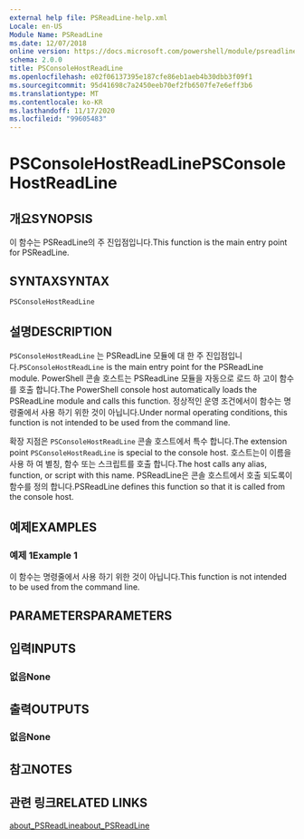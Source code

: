 ```yaml
---
external help file: PSReadLine-help.xml
Locale: en-US
Module Name: PSReadLine
ms.date: 12/07/2018
online version: https://docs.microsoft.com/powershell/module/psreadline/psconsolehostreadline?view=powershell-7.2&WT.mc_id=ps-gethelp
schema: 2.0.0
title: PSConsoleHostReadLine
ms.openlocfilehash: e02f06137395e187cfe86eb1aeb4b30dbb3f09f1
ms.sourcegitcommit: 95d41698c7a2450eeb70ef2fb6507fe7e6eff3b6
ms.translationtype: MT
ms.contentlocale: ko-KR
ms.lasthandoff: 11/17/2020
ms.locfileid: "99605483"
---
```

# <span data-ttu-id="0a36a-102">PSConsoleHostReadLine</span><span class="sxs-lookup"><span data-stu-id="0a36a-102">PSConsoleHostReadLine</span></span>

## <span data-ttu-id="0a36a-103">개요</span><span class="sxs-lookup"><span data-stu-id="0a36a-103">SYNOPSIS</span></span>
<span data-ttu-id="0a36a-104">이 함수는 PSReadLine의 주 진입점입니다.</span><span class="sxs-lookup"><span data-stu-id="0a36a-104">This function is the main entry point for PSReadLine.</span></span>

## <span data-ttu-id="0a36a-105">SYNTAX</span><span class="sxs-lookup"><span data-stu-id="0a36a-105">SYNTAX</span></span>

```
PSConsoleHostReadLine
```

## <span data-ttu-id="0a36a-106">설명</span><span class="sxs-lookup"><span data-stu-id="0a36a-106">DESCRIPTION</span></span>

<span data-ttu-id="0a36a-107">`PSConsoleHostReadLine` 는 PSReadLine 모듈에 대 한 주 진입점입니다.</span><span class="sxs-lookup"><span data-stu-id="0a36a-107">`PSConsoleHostReadLine` is the main entry point for the PSReadLine module.</span></span> <span data-ttu-id="0a36a-108">PowerShell 콘솔 호스트는 PSReadLine 모듈을 자동으로 로드 하 고이 함수를 호출 합니다.</span><span class="sxs-lookup"><span data-stu-id="0a36a-108">The PowerShell console host automatically loads the PSReadLine module and calls this function.</span></span> <span data-ttu-id="0a36a-109">정상적인 운영 조건에서이 함수는 명령줄에서 사용 하기 위한 것이 아닙니다.</span><span class="sxs-lookup"><span data-stu-id="0a36a-109">Under normal operating conditions, this function is not intended to be used from the command line.</span></span>

<span data-ttu-id="0a36a-110">확장 지점은 `PSConsoleHostReadLine` 콘솔 호스트에서 특수 합니다.</span><span class="sxs-lookup"><span data-stu-id="0a36a-110">The extension point `PSConsoleHostReadLine` is special to the console host.</span></span> <span data-ttu-id="0a36a-111">호스트는이 이름을 사용 하 여 별칭, 함수 또는 스크립트를 호출 합니다.</span><span class="sxs-lookup"><span data-stu-id="0a36a-111">The host calls any alias, function, or script with this name.</span></span> <span data-ttu-id="0a36a-112">PSReadLine은 콘솔 호스트에서 호출 되도록이 함수를 정의 합니다.</span><span class="sxs-lookup"><span data-stu-id="0a36a-112">PSReadLine defines this function so that it is called from the console host.</span></span>

## <span data-ttu-id="0a36a-113">예제</span><span class="sxs-lookup"><span data-stu-id="0a36a-113">EXAMPLES</span></span>

### <span data-ttu-id="0a36a-114">예제 1</span><span class="sxs-lookup"><span data-stu-id="0a36a-114">Example 1</span></span>

<span data-ttu-id="0a36a-115">이 함수는 명령줄에서 사용 하기 위한 것이 아닙니다.</span><span class="sxs-lookup"><span data-stu-id="0a36a-115">This function is not intended to be used from the command line.</span></span>

## <span data-ttu-id="0a36a-116">PARAMETERS</span><span class="sxs-lookup"><span data-stu-id="0a36a-116">PARAMETERS</span></span>

## <span data-ttu-id="0a36a-117">입력</span><span class="sxs-lookup"><span data-stu-id="0a36a-117">INPUTS</span></span>

### <span data-ttu-id="0a36a-118">없음</span><span class="sxs-lookup"><span data-stu-id="0a36a-118">None</span></span>

## <span data-ttu-id="0a36a-119">출력</span><span class="sxs-lookup"><span data-stu-id="0a36a-119">OUTPUTS</span></span>

### <span data-ttu-id="0a36a-120">없음</span><span class="sxs-lookup"><span data-stu-id="0a36a-120">None</span></span>

## <span data-ttu-id="0a36a-121">참고</span><span class="sxs-lookup"><span data-stu-id="0a36a-121">NOTES</span></span>

## <span data-ttu-id="0a36a-122">관련 링크</span><span class="sxs-lookup"><span data-stu-id="0a36a-122">RELATED LINKS</span></span>

[<span data-ttu-id="0a36a-123">about_PSReadLine</span><span class="sxs-lookup"><span data-stu-id="0a36a-123">about_PSReadLine</span></span>](./About/about_PSReadLine.md)

